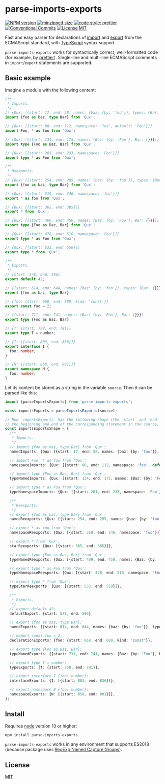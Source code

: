 # parse-imports-exports

[![NPM version][npm-image]][npm-url]
[![minzipped size][size-image]][size-url]
[![code style: prettier][prettier-image]][prettier-url]
[![Conventional Commits][conventional-commits-image]][conventional-commits-url]
[![License MIT][license-image]][license-url]

Fast and easy parser for declarations of [import](https://tc39.es/ecma262/#prod-ImportDeclaration)
and [export](https://tc39.es/ecma262/#prod-ExportDeclaration) from the ECMAScript standard,
with [TypeScript](https://www.typescriptlang.org/docs/handbook/2/modules.html) syntax support.

`parse-imports-exports` works for syntactically correct, well-formatted code (for example, by [prettier][prettier-url]).
Single-line and multi-line ECMAScript comments in `import`/`export` statements are supported.

## Basic example

Imagine a module with the following content:

```ts
/**
 * Imports.
 */
// {Qux: [{start: 17, end: 58, names: {baz: {by: 'foo'}}, types: {Bar: {}}}]}
import {foo as baz, type Bar} from 'Qux';

// {Qux: [{start: 80, end: 112, namespace: 'foo', default: 'Foo'}]}
import Foo, * as foo from 'Qux';

// {Qux: [{start: 134, end: 175, names: {Baz: {by: 'Foo'}, Bar: {}}}]}
import type {Foo as Baz, Bar} from 'Qux';

// {Qux: [{start: 201, end: 233, namespace: 'Foo'}]}
import type * as Foo from 'Qux';

/**
 * Reexports.
 */
// {Qux: [{start: 254, end: 295, names: {baz: {by: 'foo'}}, types: {Bar: {}}}]}
export {foo as baz, type Bar} from 'Qux';

// {Qux: [{start: 319, end: 346, namespace: 'foo'}]}
export * as foo from 'Qux';

// {Qux: [{start: 365, end: 385}]}
export * from 'Qux';

// {Qux: [{start: 409, end: 450, names: {Baz: {by: 'Foo'}, Bar: {}}}]}
export type {Foo as Baz, Bar} from 'Qux';

// {Qux: [{start: 478, end: 510, namespace: 'Foo'}]}
export type * as Foo from 'Qux';

// {Qux: [{start: 533, end: 558}]}
export type * from 'Qux';

/**
 * Exports.
 */
// {start: 578, end: 596}
export default 42;

// [{start: 614, end: 644, names: {baz: {by: 'foo'}}, types: {Bar: {}}}]
export {foo as baz, type Bar};

// {foo: {start: 668, end: 689, kind: 'const'}}
export const foo = 2;

// [{start: 711, end: 741, names: {Baz: {by: 'Foo'}, Bar: {}}}]
export type {Foo as Baz, Bar};

// {T: {start: 758, end: 781}}
export type T = number;

// {I: [{start: 803, end: 836}]}
export interface I {
  foo: number;
}

// {N: [{start: 858, end: 891}]}
export namespace N {
  foo: number;
}
```

Let its content be stored as a string in the variable `source`.
Then it can be parsed like this:

```ts
import {parseImportsExports} from 'parse-imports-exports';

const importsExports = parseImportsExports(source);

// Now `importsExports` has the following shape (the `start` and `end` indices, which indicate
// the beginning and end of the corresponding statement in the source, may differ):
const importsExportsShape = {
  /**
   * Imports.
   */
  // import {foo as baz, type Bar} from 'Qux';
  namedImports: {Qux: [{start: 17, end: 58, names: {baz: {by: 'foo'}}, types: {Bar: {}}}]},

  // import Foo, * as foo from 'Qux';
  namespaceImports: {Qux: [{start: 80, end: 112, namespace: 'foo', default: 'Foo'}]},

  // import type {Foo as Baz, Bar} from 'Qux';
  typeNamedImports: {Qux: [{start: 134, end: 175, names: {Baz: {by: 'Foo'}, Bar: {}}}]},

  // import type * as Foo from 'Qux';
  typeNamespaceImports: {Qux: [{start: 201, end: 233, namespace: 'Foo'}]},

  /**
   * Reexports.
   */
  // export {foo as baz, type Bar} from 'Qux';
  namedReexports: {Qux: [{start: 254, end: 295, names: {baz: {by: 'foo'}}, types: {Bar: {}}}]},

  // export * as foo from 'Qux';
  namespaceReexports: {Qux: [{start: 319, end: 346, namespace: 'foo'}]},

  // export * from 'Qux';
  starReexports: {Qux: [{start: 365, end: 385}]},

  // export type {Foo as Baz, Bar} from 'Qux';
  typeNamedReexports: {Qux: [{start: 409, end: 450, names: {Baz: {by: 'Foo'}, Bar: {}}}]},

  // export type * as Foo from 'Qux';
  typeNamespaceReexports: {Qux: [{start: 478, end: 510, namespace: 'Foo'}]},

  // export type * from 'Qux';
  typeStarReexports: {Qux: [{start: 533, end: 558}]},

  /**
   * Exports.
   */
  // export default 42;
  defaultExport: {start: 578, end: 596},

  // export {foo as baz, type Bar};
  namedExports: [{start: 614, end: 644, names: {baz: {by: 'foo'}}, types: {Bar: {}}}],

  // export const foo = 2;
  declarationExports: {foo: {start: 668, end: 689, kind: 'const'}},

  // export type {Foo as Baz, Bar};
  typeNamedExports: [{start: 711, end: 741, names: {Baz: {by: 'Foo'}, Bar: {}}}],

  // export type T = number;
  typeExports: {T: {start: 758, end: 781}},

  // export interface I {foo: number};
  interfaceExports: {I: [{start: 803, end: 836}]},

  // export namespace N {foo: number};
  namespaceExports: {N: [{start: 858, end: 891}]},
};
```

## Install

Requires [node](https://nodejs.org/en/) version 10 or higher:

```sh
npm install parse-imports-exports
```

`parse-imports-exports` works in any environment that supports ES2018
(because package uses [RegExp Named Capture Groups](https://github.com/tc39/proposal-regexp-named-groups)).

## License

[MIT][license-url]

[conventional-commits-image]: https://img.shields.io/badge/Conventional_Commits-1.0.0-yellow.svg 'The Conventional Commits specification'
[conventional-commits-url]: https://www.conventionalcommits.org/en/v1.0.0/
[license-image]: https://img.shields.io/badge/license-MIT-blue.svg 'The MIT License'
[license-url]: LICENSE
[npm-image]: https://img.shields.io/npm/v/parse-imports-exports.svg 'parse-imports-exports'
[npm-url]: https://www.npmjs.com/package/parse-imports-exports
[prettier-image]: https://img.shields.io/badge/code_style-prettier-ff69b4.svg 'Prettier code formatter'
[prettier-url]: https://prettier.io/
[size-image]: https://img.shields.io/bundlephobia/minzip/parse-imports-exports 'parse-imports-exports'
[size-url]: https://bundlephobia.com/package/parse-imports-exports
